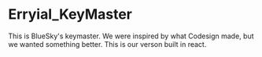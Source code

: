 # Erryial_KeyMaster


This is BlueSky's keymaster. We were inspired by what Codesign made, but we wanted something better. This is our verson built in react.
